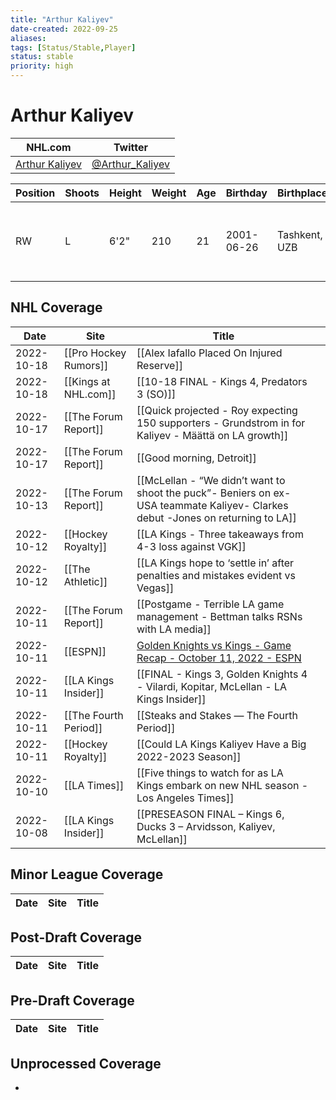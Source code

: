```yaml
---
title: "Arthur Kaliyev"
date-created: 2022-09-25
aliases: 
tags: [Status/Stable,Player]
status: stable
priority: high
---
```


# Arthur Kaliyev

NHL.com | Twitter
-|-
[Arthur Kaliyev](https://www.nhl.com/player/arthur-kaliyev-8481560) | [@Arthur_Kaliyev](https://twitter.com/Arthur_Kaliyev)

Position | Shoots | Height | Weight | Age | Birthday | Birthplace | Draft
-|-|-|-|-|-|-|-
RW | L | 6'2" | 210 | 21 | 2001-06-26 | Tashkent, UZB | 2019 LAK, 2nd rd, 2nd pk (33rd overall)


## NHL  Coverage
| Date       | Site                  | Title                                                                                                                          |     |
| ---------- | --------------------- | ------------------------------------------------------------------------------------------------------------------------------ | --- |
| 2022-10-18 | [[Pro Hockey Rumors]] | [[Alex Iafallo Placed On Injured Reserve]]                                                                                    |
| 2022-10-18 | [[Kings at NHL.com]] | [[10-18 FINAL - Kings 4, Predators 3 (SO)]]                                                                               |
| 2022-10-17 | [[The Forum Report]] | [[Quick projected - Roy expecting 150 supporters - Grundstrom in for Kaliyev - Määttä on LA growth]]                                                                                                                        |
| 2022-10-17 | [[The Forum Report]]  | [[Good morning, Detroit]]                                                                                                      |     |
| 2022-10-13 | [[The Forum Report]]  | [[McLellan - “We didn’t want to shoot the puck”- Beniers on ex-USA teammate Kaliyev- Clarkes debut -Jones on returning to LA]] |     |
| 2022-10-12 | [[Hockey Royalty]]    | [[LA Kings - Three takeaways from 4-3 loss against VGK]]                                                                       |     |
| 2022-10-12 | [[The Athletic]]      | [[LA Kings hope to ‘settle in’ after penalties and mistakes evident vs Vegas]]                                                 |     |
| 2022-10-11 | [[The Forum Report]]  | [[Postgame - Terrible LA game management - Bettman talks RSNs with LA media]]                                                  |     |
| 2022-10-11 | [[ESPN]]              | [Golden Knights vs Kings - Game Recap - October 11, 2022 - ESPN](https://www.espn.com/nhl/recap/_/gameId/401458592)            |     |
| 2022-10-11 | [[LA Kings Insider]]  | [[FINAL - Kings 3, Golden Knights 4 - Vilardi, Kopitar, McLellan - LA Kings Insider]]                                          |     |
| 2022-10-11 | [[The Fourth Period]] | [[Steaks and Stakes — The Fourth Period]]                                                                                      |     |
| 2022-10-11 | [[Hockey Royalty]]    | [[Could LA Kings Kaliyev Have a Big 2022-2023 Season]]                                                                         |     |
| 2022-10-10 | [[LA Times]]          | [[Five things to watch for as LA Kings embark on new NHL season - Los Angeles Times]]                                          |     |
| 2022-10-08 | [[LA Kings Insider]]  | [[PRESEASON FINAL – Kings 6, Ducks 3 – Arvidsson, Kaliyev, McLellan]]                                                          |     |

## Minor League Coverage
Date | Site |  Title
---|---|---


## Post-Draft Coverage
Date | Site |  Title
---|---|---


## Pre-Draft Coverage
Date | Site |  Title
---|---|---

## Unprocessed Coverage
- 
